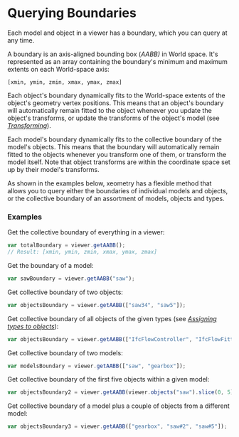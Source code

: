 # Querying Boundaries

Each model and object in a viewer has a boundary, which you can query at any time.

A boundary is an axis-aligned bounding box \(_AABB\)_ in World space. It's represented as an array containing the boundary's minimum and maximum extents on each World-space axis:

```
[xmin, ymin, zmin, xmax, ymax, zmax]
```

Each object's boundary dynamically fits to the World-space extents of the object's geometry vertex positions. This means that an object's boundary will automatically remain fitted to the object whenever you update the object's transforms, or update the transforms of the object's model \(see [_Transforming_](transforming.md)\).

Each model's boundary dynamically fits to the collective boundary of the model's objects. This means that the boundary will automatically remain fitted to the objects whenever you transform one of them, or transform the model itself. Note that object transforms are within the coordinate space set up by their model's transforms.

As shown in the examples below, xeometry has a flexible method that allows you to query either the boundaries of individual models and objects, or the collective boundary of an assortment of models, objects and types.

### Examples

Get the collective boundary of everything in a viewer:

```javascript
var totalBoundary = viewer.getAABB();
// Result: [xmin, ymin, zmin, xmax, ymax, zmax]
```

Get the boundary of a model:

```javascript
var sawBoundary = viewer.getAABB("saw");
```

Get collective boundary of two objects:

```javascript
var objectsBoundary = viewer.getAABB(["saw34", "saw5"]);
```

Get collective boundary of all objects of the given types \(see [_Assigning types to objects_](assigningTypesToObjects.md)\):

```javascript
var objectsBoundary = viewer.getAABB(["IfcFlowController", "IfcFlowFitting"]);
```

Get collective boundary of two models:

```javascript
var modelsBoundary = viewer.getAABB(["saw", "gearbox"]);
```

Get collective boundary of the first five objects within a given model:

```javascript
var objectsBoundary2 = viewer.getAABB(viewer.objects("saw").slice(0, 5));
```

Get collective boundary of a model plus a couple of objects from a different model:

```javascript
var objectsBoundary3 = viewer.getAABB(["gearbox", "saw#2", "saw#5"]);
```



